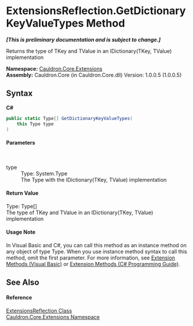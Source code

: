 # ExtensionsReflection.GetDictionaryKeyValueTypes Method 
 _**\[This is preliminary documentation and is subject to change.\]**_

Returns the type of TKey and TValue in an IDictionary(TKey, TValue) implementation

**Namespace:**&nbsp;<a href="N_Cauldron_Core_Extensions">Cauldron.Core.Extensions</a><br />**Assembly:**&nbsp;Cauldron.Core (in Cauldron.Core.dll) Version: 1.0.0.5 (1.0.0.5)

## Syntax

**C#**<br />
``` C#
public static Type[] GetDictionaryKeyValueTypes(
	this Type type
)
```


#### Parameters
&nbsp;<dl><dt>type</dt><dd>Type: System.Type<br />The Type with the IDictionary(TKey, TValue) implementation</dd></dl>

#### Return Value
Type: Type[]<br />The type of TKey and TValue in an IDictionary(TKey, TValue) implementation

#### Usage Note
In Visual Basic and C#, you can call this method as an instance method on any object of type Type. When you use instance method syntax to call this method, omit the first parameter. For more information, see <a href="http://msdn.microsoft.com/en-us/library/bb384936.aspx">Extension Methods (Visual Basic)</a> or <a href="http://msdn.microsoft.com/en-us/library/bb383977.aspx">Extension Methods (C# Programming Guide)</a>.

## See Also


#### Reference
<a href="T_Cauldron_Core_Extensions_ExtensionsReflection">ExtensionsReflection Class</a><br /><a href="N_Cauldron_Core_Extensions">Cauldron.Core.Extensions Namespace</a><br />